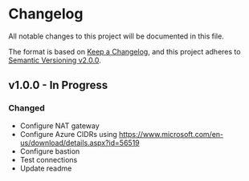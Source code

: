 # Changelog

All notable changes to this project will be documented in this file.

The format is based on [Keep a Changelog](https://keepachangelog.com/en/1.0.0/),
and this project adheres to [Semantic Versioning v2.0.0](https://semver.org/spec/v2.0.0.html).

## v1.0.0 - In Progress

### Changed

- Configure NAT gateway
- Configure Azure CIDRs using https://www.microsoft.com/en-us/download/details.aspx?id=56519
- Configure bastion
- Test connections
- Update readme
